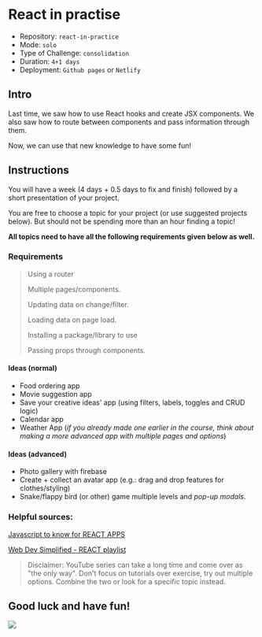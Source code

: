 # React in practise

- Repository: `react-in-practice`
- Mode: `solo`
- Type of Challenge: `consolidation`
- Duration: `4+1 days`
- Deployment: `Github pages` or `Netlify`

## Intro

Last time, we saw how to use React hooks and create JSX components. We also saw how to route between components and pass
information through them.

Now, we can use that new knowledge to have some fun! 

## Instructions
You will have a week (4 days + 0.5 days to fix and finish) followed by a short presentation of your project.

You are free to choose a topic for your project (or use suggested projects below). But should not be spending more than an hour finding a topic!

**All topics need to have all the following requirements given below as well.**

### Requirements
> Using a router
> 
> Multiple pages/components.
> 
> Updating data on change/filter.
> 
> Loading data on page load.
> 
> Installing a package/library to use
> 
> Passing props through components.


#### Ideas (normal)
- Food ordering app
- Movie suggestion app
- Save your creative ideas' app (using filters, labels, toggles and CRUD logic)
- Calendar app
- Weather App (*if you already made one earlier in the course, think about making a more advanced app with multiple pages and options*)

#### Ideas (advanced)
- Photo gallery with firebase
- Create + collect an avatar app (e.g.: drag and drop features for clothes/styling)
- Snake/flappy bird (or other) game multiple levels and *pop-up modals*.

### Helpful sources:
[Javascript to know for REACT APPS](https://kentcdodds.com/blog/javascript-to-know-for-react)

[Web Dev Simplified - REACT playlist](https://www.youtube.com/watch?v=1wZoGFF_oi4&list=PLZlA0Gpn_vH_NT5zPVp18nGe_W9LqBDQK)

> Disclaimer: YouTube series can take a long time and come over as "the only way". Don't focus on tutorials over exercise, try out multiple options. Combine the two or look for a specific topic instead.

## Good luck and have fun!
![](https://media.giphy.com/media/g6S9Xk8tnFEbK/giphy.gif)